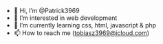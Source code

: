 - 👋 Hi, I’m @Patrick3969
- 👀 I’m interested in web development
- 🌱 I’m currently learning css, html, javascript & php
- 📫 How to reach me (tobiasz3969@icloud.com)

<!---
Patrick3969/Patrick3969 is a ✨ special ✨ repository because its `README.md` (this file) appears on your GitHub profile.
You can click the Preview link to take a look at your changes.
--->
